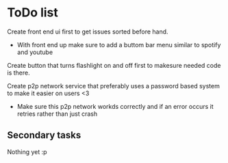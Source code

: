 # ToDo list

Create front end ui first to get issues sorted before hand.


* With front end up make sure to add a buttom bar menu similar to spotify and youtube


Create button that turns flashlight on and off first to makesure needed code is there.

Create p2p network service that preferably uses a password based system to make it easier on users <3 


* Make sure this p2p network workds correctly and if an error occurs it retries rather than just crash


## Secondary tasks

Nothing yet :p

